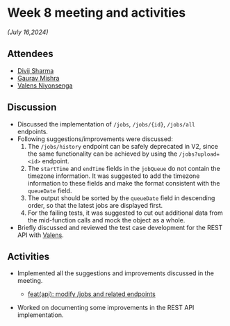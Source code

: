 # Week 8 meeting and activities

_(July 16,2024)_

## Attendees

-   [Divij Sharma](https://github.com/dvjsharma)
-   [Gaurav Mishra](https://github.com/GMishx)
-   [Valens Niyonsenga](https://github.com/valens200)

## Discussion

-   Discussed the implementation of `/jobs`, `/jobs/{id}`, `/jobs/all` endpoints.
-   Following suggestions/improvements were discussed:
    1. The `/jobs/history` endpoint can be safely deprecated in V2, since the same functionality can be achieved by using the `/jobs?upload=<id>` endpoint.
    2. The `startTime` and `endTime` fields in the `jobQueue` do not contain the timezone information. It was suggested to add the timezone information to these fields and make the format consistent with the `queueDate` field.
    3. The output should be sorted by the `queueDate` field in descending order, so that the latest jobs are displayed first.
    4. For the failing tests, it was suggested to cut out additional data from the mid-function calls and mock the object as a whole.
-   Briefly discussed and reviewed the test case development for the REST API with [Valens](https://github.com/valens200).

## Activities

-   Implemented all the suggestions and improvements discussed in the meeting.

    -   [feat(api): modify /jobs and related endpoints](https://github.com/fossology/fossology/pull/2781)

-   Worked on documenting some improvements in the REST API implementation.

